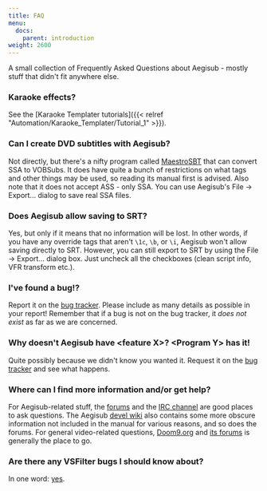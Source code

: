 ```yaml
---
title: FAQ
menu:
  docs:
    parent: introduction
weight: 2600
---
```


A small collection of Frequently Asked Questions about Aegisub - mostly
stuff that didn't fit anywhere else.

### Karaoke effects?

See the \[Karaoke Templater tutorials\]({{\< relref "Automation/Karaoke_Templater/Tutorial_1" >}}).

### Can I create DVD subtitles with Aegisub?

Not directly, but there's a nifty program called
[MaestroSBT](http://sourceforge.net/projects/maestrosbt/) that can
convert SSA to VOBSubs. It does have quite a bunch of restrictions on
what tags and other things may be used, so reading its manual first is
advised. Also note that it does not accept ASS - only SSA. You can use
Aegisub's File -> Export... dialog to save real SSA files.

### Does Aegisub allow saving to SRT?

Yes, but only if it means that no information will be lost. In other
words, if you have any override tags that aren't `\1c`, `\b`, or `\i`,
Aegisub won't allow saving directly to SRT. However, you can still
export to SRT by using the File -> Export... dialog box. Just uncheck
all the checkboxes (clean script info, VFR transform etc.).

### I've found a bug!?

Report it on the [bug tracker](http://devel.aegisub.org/). Please
include as many details as possible in your report! Remember that if a
bug is not on the bug tracker, it _does not exist_ as far as we are
concerned.

### Why doesn't Aegisub have \<feature X>? \<Program Y> has it!

Quite possibly because we didn't know you wanted it. Request it on the
[bug tracker](http://devel.aegisub.org/) and see what happens.

### Where can I find more information and/or get help?

For Aegisub-related stuff, the [forums](http://forums.aegisub.org) and
the [IRC channel](irc://irc.rizon.net/aegisub) are good places to ask
questions. The Aegisub [devel wiki](http://devel.aegisub.org) also
contains some more obscure information not included in the manual for
various reasons, and so does the forums.  For general video-related
questions, [Doom9.org](http://www.doom9.org) and [its
forums](http://forum.doom9.org) is generally the place to go.

### Are there any VSFilter bugs I should know about?

In one word: [yes](https://web.archive.org/web/20110811220802/http://asa.diac24.net/VSFilter#BUGS).
